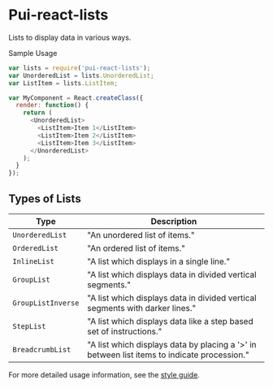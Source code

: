# Pui-react-lists

Lists to display data in various ways.

Sample Usage
```js
var lists = require('pui-react-lists');
var UnorderedList = lists.UnorderedList;
var ListItem = lists.ListItem;

var MyComponent = React.createClass({
  render: function() {
    return (
      <UnorderedList>
        <ListItem>Item 1</ListItem>
        <ListItem>Item 2</ListItem>
        <ListItem>Item 3</ListItem>
      </UnorderedList>
    );
  }
});
```

## Types of Lists

Type                | Description
------------------- | ----------------------------------------------
`UnorderedList`     | "An unordered list of items."
`OrderedList`       | "An ordered list of items."
`InlineList`        | "A list which displays in a single line."
`GroupList`         | "A list which displays data in divided vertical segments."
`GroupListInverse`  | "A list which displays data in divided vertical segments with darker lines."
`StepList`          | "A list which displays data like a step based set of instructions."
`BreadcrumbList`    | "A list which displays data by placing a '>' in between list items to indicate procession."

For more detailed usage information, see the [style guide](http://styleguide.cfapps.io/react_beta.html#list_react).
